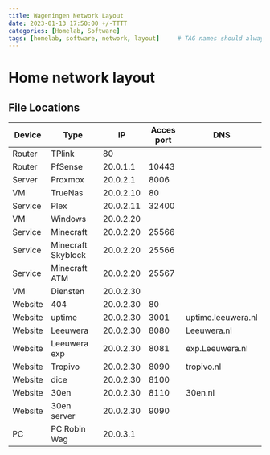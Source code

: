 ```yaml
---
title: Wageningen Network Layout
date: 2023-01-13 17:50:00 +/-TTTT
categories: [Homelab, Software]
tags: [homelab, software, network, layout]     # TAG names should always be lowercase
---
```

# Home network layout

## File Locations
|Device|Type|IP|Acces port|DNS|
|--|--|--|--|--|
|Router|TPlink|80||
|Router|PfSense|20.0.1.1|10443||
|Server|Proxmox|20.0.2.1|8006||
|VM|TrueNas|20.0.2.10|80||
|Service|Plex|20.0.2.11|32400||
|VM|Windows|20.0.2.20|||
|Service|Minecraft|20.0.2.20|25566||
|Service|Minecraft Skyblock|20.0.2.20|25566||
|Service|Minecraft ATM|20.0.2.20|25567||
|VM|Diensten|20.0.2.30|||
|Website|404|20.0.2.30|80||
|Website|uptime|20.0.2.30|3001|uptime.leeuwera.nl|
|Website|Leeuwera|20.0.2.30|8080|Leeuwera.nl|
|Website|Leeuwera exp|20.0.2.30|8081|exp.Leeuwera.nl|
|Website|Tropivo|20.0.2.30|8090|tropivo.nl|
|Website|dice|20.0.2.30|8100||
|Website|30en|20.0.2.30|8110|30en.nl|
|Website|30en server|20.0.2.30|9090||
|PC|PC Robin Wag|20.0.3.1|||
